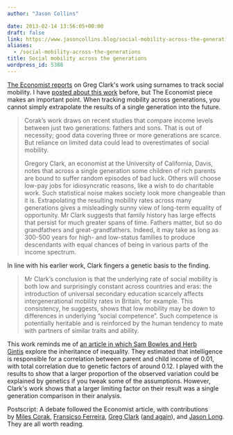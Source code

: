 ```yaml
---
author: "Jason Collins"

date: 2013-02-14 13:56:05+00:00
draft: false
link: https://www.jasoncollins.blog/social-mobility-across-the-generations/
aliases:
  - /social-mobility-across-the-generations
title: Social mobility across the generations
wordpress_id: 5388
---
```


[The Economist reports](http://www.economist.com/news/finance-and-economics/21571399-surnames-offer-depressing-clues-extent-social-mobility-over) on Greg Clark's work using surnames to track social mobility. I have [posted about this work](https://www.jasoncollins.blog/long-term-social-mobility-is-low/) before, but The Economist piece makes an important point. When tracking mobility across generations, you cannot simply extrapolate the results of a single generation into the future.


<blockquote>Corak’s work draws on recent studies that compare income levels between just two generations: fathers and sons. That is out of necessity; good data covering three or more generations are scarce. But reliance on limited data could lead to overestimates of social mobility.

Gregory Clark, an economist at the University of California, Davis, notes that across a single generation some children of rich parents are bound to suffer random episodes of bad luck. Others will choose low-pay jobs for idiosyncratic reasons, like a wish to do charitable work. Such statistical noise makes society look more changeable than it is. Extrapolating the resulting mobility rates across many generations gives a misleadingly sunny view of long-term equality of opportunity. Mr Clark suggests that family history has large effects that persist for much greater spans of time. Fathers matter, but so do grandfathers and great-grandfathers. Indeed, it may take as long as 300-500 years for high- and low-status families to produce descendants with equal chances of being in various parts of the income spectrum.</blockquote>


In line with his earlier work, Clark fingers a genetic basis to the finding.


<blockquote>Mr Clark’s conclusion is that the underlying rate of social mobility is both low and surprisingly constant across countries and eras: the introduction of universal secondary education scarcely affects intergenerational mobility rates in Britain, for example. This consistency, he suggests, shows that low mobility may be down to differences in underlying “social competence”. Such competence is potentially heritable and is reinforced by the human tendency to mate with partners of similar traits and ability.</blockquote>


This work reminds me of [an article in which Sam Bowles and Herb Gintis](https://www.jasoncollins.blog/income-and-iq/) explore the inheritance of inequality. They estimated that intelligence is responsible for a correlation between parent and child income of 0.01, with total correlation due to genetic factors of around 0.12. I played with the results to show that a larger proportion of the observed variation could be explained by genetics if you tweak some of the assumptions. However, Clark's work shows that a larger limiting factor on their result was a single generation comparison in their analysis.

Postscript: A debate followed the Economist article, with contributions by [Miles Corak](http://www.economist.com/blogs/freeexchange/2013/02/mobility-0), [Fransicso Ferreira](http://www.economist.com/blogs/freeexchange/2013/02/mobility-1), [Greg Clark](http://www.economist.com/blogs/freeexchange/2013/02/mobility-2) ([and again](http://www.economist.com/blogs/freeexchange/2013/02/mobility-3)), and [Jason Long](http://www.economist.com/blogs/freeexchange/2013/02/mobility-4). They are all worth reading.
